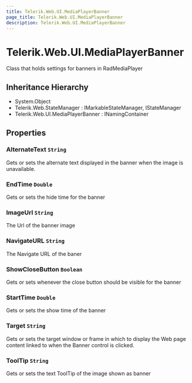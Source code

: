 ```yaml
---
title: Telerik.Web.UI.MediaPlayerBanner
page_title: Telerik.Web.UI.MediaPlayerBanner
description: Telerik.Web.UI.MediaPlayerBanner
---
```


# Telerik.Web.UI.MediaPlayerBanner

Class that holds settings for banners in RadMediaPlayer

## Inheritance Hierarchy

* System.Object
* Telerik.Web.StateManager : IMarkableStateManager, IStateManager
* Telerik.Web.UI.MediaPlayerBanner : INamingContainer

## Properties

###  AlternateText `String`

Gets or sets the alternate text displayed in the banner when the image is unavailable.

###  EndTime `Double`

Gets or sets the hide time for the banner

###  ImageUrl `String`

The Url of the banner image

###  NavigateURL `String`

The Navigate URL of the baner

###  ShowCloseButton `Boolean`

Gets or sets whenever the close button should be visible for the banner

###  StartTime `Double`

Gets or sets the show time of the banner

###  Target `String`

Gets or sets the target window or frame in which to display the Web page content linked to when the Banner control is clicked.

###  ToolTip `String`

Gets or sets the text ToolTip of the image shown as banner

